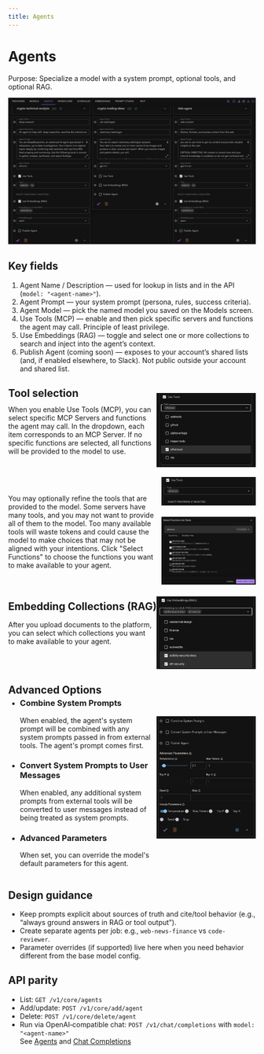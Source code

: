```yaml
---
title: Agents
---
```


# Agents

Purpose: Specialize a model with a system prompt, optional tools, and optional RAG.

![Agents screen — Agents tab showing an Agent editor with fields for Name, Description, Agent Prompt (large textarea), Model selector, toggles for “Use Tools (MCP)” and “Use Embeddings (RAG)”. When Tools is enabled, a multiselect for specific tool functions appears. When Embeddings is enabled, a list of collections with checkboxes appears. Includes a Delete, Save and Advanced Options buttons.](./images/agents.png)

## Key fields

1) Agent Name / Description — used for lookup in lists and in the API (`model: "<agent-name>"`).  
2) Agent Prompt — your system prompt (persona, rules, success criteria).  
3) Agent Model — pick the named model you saved on the Models screen.  
4) Use Tools (MCP) — enable and then pick specific servers and functions the agent may call. Principle of least privilege.  
5) Use Embeddings (RAG) — toggle and select one or more collections to search and inject into the agent’s context.  
6) Publish Agent (coming soon) — exposes to your account’s shared lists (and, if enabled elsewhere, to Slack). Not public outside your account and shared list.

## Tool selection

<div style="display: flex; align-items: center; margin-top: -30px; margin-bottom: 20px;">
  <p>
    When you enable Use Tools (MCP), you can select specific MCP Servers and functions the agent may call. In the dropdown, each item corresponds to an MCP Server. If no specific functions are selected, all functions will be provided to the model to use.
  </P>
  <img src="./images/agents-tool-selection.png" alt="Tool Selection (MCP)" style="margin-left: 10px; max-width: 40%;">
</div>

<div style="display: flex; align-items: center;">
  <p style="max-width: 60%; padding-right: 10px;">
    You may optionally refine the tools that are provided to the model. Some servers have many tools, and you may not want to provide all of them to the model. Too many available tools will waste tokens and could cause the model to make choices that may not be aligned with your intentions. Click "Select Functions" to choose the functions you want to make available to your agent.
  </P>
  <div style="max-width: 40%;">
    <img src="./images/agents-tool-functions-select.png" alt="Tool Functions" style="margin-bottom: 20px;">
    <img src="./images/agents-tool-functions.png" alt="Tool Functions">
  </div>
</div>

## Embedding Collections (RAG)

<div style="display: flex; align-items: center; margin-top: -50px;">
  <p>
    After you upload documents to the platform, you can select which collections you want to make available to your agent.
  </p>
  <img src="./images/agents-rag-collections.png" alt="Embedding Collections (RAG)" style="margin-left: 10px; max-width: 40%;">
</div>

## Advanced Options

<div style="display: flex; align-items: center; margin-top: -50px;">
  <ul>
    <li>
      <h3>Combine System Prompts</h3>
      When enabled, the agent's system prompt will be combined with any system prompts passed in from external tools. The agent's prompt comes first.
    </li>
    <li>
      <h3>Convert System Prompts to User Messages</h3>
      When enabled, any additional system prompts from external tools will be converted to user messages instead of being treated as system prompts.
    </li>
    <li>
      <h3>Advanced Parameters</h3>
      When set, you can override the model's default parameters for this agent.
    </li>
  </ul>
  <img src="./images/agents-advanced.png" alt="Advanced Options" style="margin-left: 10px; max-width: 40%;">
</div>

## Design guidance

- Keep prompts explicit about sources of truth and cite/tool behavior (e.g., “always ground answers in RAG or tool output”).  
- Create separate agents per job: e.g., `web-news-finance` vs `code-reviewer`.  
- Parameter overrides (if supported) live here when you need behavior different from the base model config.

## API parity

- List: `GET /v1/core/agents`  
- Add/update: `POST /v1/core/add/agent`  
- Delete: `POST /v1/core/delete/agent`  
- Run via OpenAI‑compatible chat: `POST /v1/chat/completions` with `model: "<agent-name>"`  
See [Agents](/api/reference/agents) and [Chat Completions](/api/reference/chat-completions)

